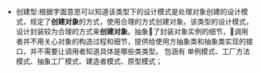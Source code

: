 - 创建型:根据字面意思可以知道该类型下的设计模式是处理对象创建的设计模式，规定了**创建对象**的方式，使用合理的方式创建对象。该类型的设计模式，设计封装较为合理的方式来**创建对象**。抽象了封装对象实例的细节，调用者并不用关心对象的构造过程和细节，提供给使用方抽象类和抽象类实现的接口，并不需要让调用者知道具体是哪些类类型。
   包涵有 单例模式、工厂方法模式、抽象工厂模式、建造者模式、原型模式；
